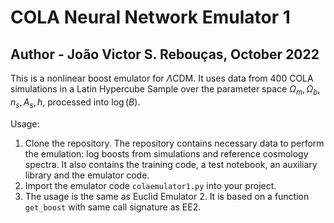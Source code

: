 # COLA Neural Network Emulator 1
## Author - João Victor S. Rebouças, October 2022

This is a nonlinear boost emulator for $\Lambda$CDM. It uses data from 400 COLA simulations in a Latin Hypercube Sample over the parameter space $\Omega_m, \Omega_b, n_s, A_s, h$, processed into $\log (B)$.

Usage:
 1. Clone the repository. The repository contains necessary data to perform the emulation: log boosts from simulations and reference cosmology spectra. It also contains the training code, a test notebook, an auxiliary library and the emulator code.
 2. Import the emulator code `colaemulator1.py` into your project.
 3. The usage is the same as Euclid Emulator 2. It is based on a function `get_boost` with same call signature as EE2.

